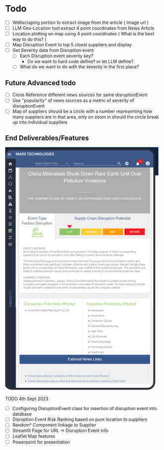 # Todo

- [ ] Webscraping portion to extract image from the article ( Image url )
- [ ] LLM Geo-Location tool extract 4 point coordinates from News Article
- [ ] Location plotting on map using 4 point coordinates ( What is the best way to do this? )
- [ ] Map Disruption Event to top 5 cloest suppliers and display 
- [ ] Get Severity data from Disruption event
  - [ ] Each Disruption event severity key? 
    * Do we want to hard code define? or let LLM define?
  - [ ] What do we want to do with the severity in the first place?

## Future Advanced todo

- [ ] Cross Reference different news sources for same disruptionEvent
- [ ] Use "popularity" of news sources as a metric of severity of disruptionEvent
- [ ] Map of suppliers should be a circle with a number representing how many suppliers are in that area, only on zoom in should the circle break up into individual suppliers

## End Deliverables/Features
![Alt text](./src/image.png)


TODO 4th Sept 2023
- [ ] Configuring DisruptionEvent class for insertion of disruption event into database 
- [ ] Disruption Event Risk Ranking based on pure location to suppliers 
- [ ] Random* Component linkage to Supplier 
- [ ] Streamlit Page for URL -> Disruption Event info 
- [ ] Leaflet Map features 
- [ ] Powerpoint for presentation 
